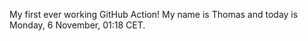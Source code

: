 My first ever working GitHub Action!
My name is Thomas and today is Monday, 6 November, 01:18 CET. 
